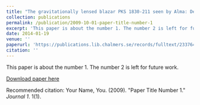 ```yaml
---
title: "The gravitationally lensed blazar PKS 1830-211 seen by Alma: Determination of the time delay between the lensed images"
collection: publications
permalink: /publication/2009-10-01-paper-title-number-1
excerpt: 'This paper is about the number 1. The number 2 is left for future work.'
date: 2014-01-19
venue: ''
paperurl: 'https://publications.lib.chalmers.se/records/fulltext/233764/233764.pdf'
citation: ''
---
```

This paper is about the number 1. The number 2 is left for future work.

[Download paper here](http://academicpages.github.io/files/paper1.pdf)

Recommended citation: Your Name, You. (2009). "Paper Title Number 1." <i>Journal 1</i>. 1(1).